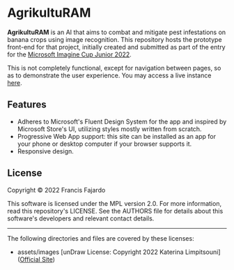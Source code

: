 # AgrikultuRAM

**AgrikultuRAM** is an AI that aims to combat and mitigate pest infestations on banana crops using image recognition. This repository hosts the prototype front-end for that project, initially created and submitted as part of the entry for the [Microsoft Imagine Cup Junior 2022](https://imaginecup.microsoft.com/en-us/junior).

This is not completely functional, except for navigation between pages, so as to demonstrate the user experience. You may access a live instance [here](https://agriculturam-icj.pages.dev/).

## Features
- Adheres to Microsoft's Fluent Design System for the app and inspired by Microsoft Store's UI, utilizing styles mostly written from scratch.
- Progressive Web App support: this site can be installed as an app for your phone or desktop computer if your browser supports it.
- Responsive design.

## License

Copyright © 2022 Francis Fajardo

This software is licensed under the MPL version 2.0. For more information, read this repository's LICENSE. See the AUTHORS file for details about this software's developers and relevant contact details.

---

The following directories and files are covered by these licenses:
- assets/images [unDraw License: Copyright 2022 Katerina Limpitsouni] ([Official Site](https://undraw.co/))
